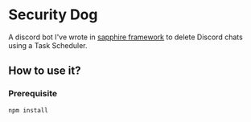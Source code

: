 # Security Dog

A discord bot I've wrote in [sapphire framework][sapphire] to delete Discord chats using a Task Scheduler.

## How to use it?

### Prerequisite

```sh
npm install
```

[sapphire]: https://github.com/sapphiredev/framework
[unlicense]: https://github.com/sapphiredev/examples/blob/main/LICENSE.md
